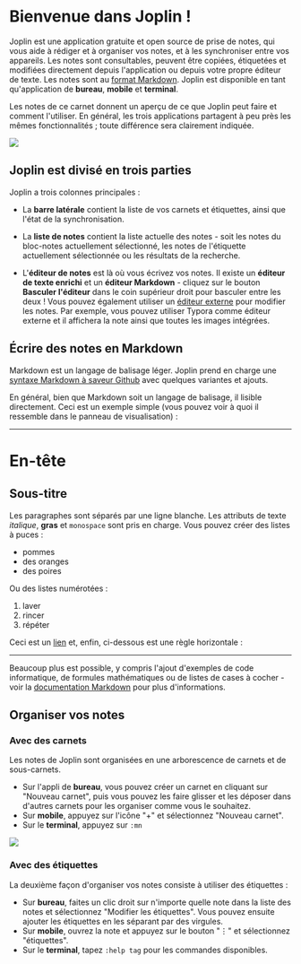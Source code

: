 # Bienvenue dans Joplin !

Joplin est une application gratuite et open source de prise de notes, qui vous aide à rédiger et à organiser vos notes, et à les synchroniser entre vos appareils. Les notes sont consultables, peuvent être copiées, étiquetées et modifiées directement depuis l'application ou depuis votre propre éditeur de texte. Les notes sont au [format Markdown](https://joplinapp.org/help/apps/markdown). Joplin est disponible en tant qu'application de **bureau**, **mobile** et **terminal**.

Les notes de ce carnet donnent un aperçu de ce que Joplin peut faire et comment l'utiliser. En général, les trois applications partagent à peu près les mêmes fonctionnalités ; toute différence sera clairement indiquée.

![](./AllClients.png)

## Joplin est divisé en trois parties

Joplin a trois colonnes principales :

- La **barre latérale** contient la liste de vos carnets et étiquettes, ainsi que l'état de la synchronisation.

- La **liste de notes** contient la liste actuelle des notes - soit les notes du bloc-notes actuellement sélectionné, les notes de l'étiquette actuellement sélectionnée ou les résultats de la recherche.

- L'**éditeur de notes** est là où vous écrivez vos notes. Il existe un **éditeur de texte enrichi** et un **éditeur Markdown** - cliquez sur le bouton **Basculer l'éditeur** dans le coin supérieur droit pour basculer entre les deux ! Vous pouvez également utiliser un [éditeur externe](https://joplinapp.org/help/apps/external_text_editor) pour modifier les notes. Par exemple, vous pouvez utiliser Typora comme éditeur externe et il affichera la note ainsi que toutes les images intégrées.

## Écrire des notes en Markdown

Markdown est un langage de balisage léger. Joplin prend en charge une [syntaxe Markdown à saveur Github](https://joplinapp.org/help/apps/markdown) avec quelques variantes et ajouts.

En général, bien que Markdown soit un langage de balisage, il lisible directement. Ceci est un exemple simple (vous pouvez voir à quoi il ressemble dans le panneau de visualisation) :

* * *

# En-tête

## Sous-titre

Les paragraphes sont séparés par une ligne blanche. Les attributs de texte _italique_, **gras** et `monospace` sont pris en charge. Vous pouvez créer des listes à puces :

* pommes
* des oranges
* des poires

Ou des listes numérotées :

1. laver
2. rincer
3. répéter

Ceci est un [lien](https://joplinapp.org) et, enfin, ci-dessous est une règle horizontale :

* * *

Beaucoup plus est possible, y compris l'ajout d'exemples de code informatique, de formules mathématiques ou de listes de cases à cocher - voir la [documentation Markdown](https://joplinapp.org/help/apps/markdown) pour plus d'informations.

## Organiser vos notes

### Avec des carnets

Les notes de Joplin sont organisées en une arborescence de carnets et de sous-carnets.

- Sur l'appli de **bureau**, vous pouvez créer un carnet en cliquant sur "Nouveau carnet", puis vous pouvez les faire glisser et les déposer dans d'autres carnets pour les organiser comme vous le souhaitez.
- Sur **mobile**, appuyez sur l'icône "+" et sélectionnez "Nouveau carnet".
- Sur le **terminal**, appuyez sur `:mn`

![](./SubNotebooks.png)

### Avec des étiquettes

La deuxième façon d'organiser vos notes consiste à utiliser des étiquettes :

- Sur **bureau**, faites un clic droit sur n'importe quelle note dans la liste des notes et sélectionnez "Modifier les étiquettes". Vous pouvez ensuite ajouter les étiquettes en les séparant par des virgules.
- Sur **mobile**, ouvrez la note et appuyez sur le bouton "⋮" et sélectionnez "étiquettes".
- Sur le **terminal**, tapez `:help tag` pour les commandes disponibles.
